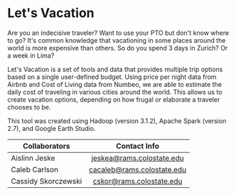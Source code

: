 # Let's Vacation

Are you an indecisive traveler? Want to use your PTO but don't know where to go? It's common knowledge that vacationing in some
places around the world is more expensive than others. So do you spend 3 days in Zurich? Or a week in Lima?


Let's Vacation is a set of tools and data that provides multiple trip options based on a single user-defined budget. Using price
per night data from Airbnb and Cost of Living data from Numbeo, we are able to estimate the daily cost of traveling in various
cities around the world. This allows us to create vacation options, depending on how frugal or elaborate a traveler 
chooses to be.

This tool was created using Hadoop (version 3.1.2), Apache Spark (version 2.7), and Google Earth Studio.


| Collaborators | Contact Info | 
|----------|:-------------:|
Aislinn Jeske | jeskea@rams.colostate.edu
Caleb Carlson | cacaleb@rams.colostate.edu
Cassidy Skorczewski | cskor@rams.colostate.edu
